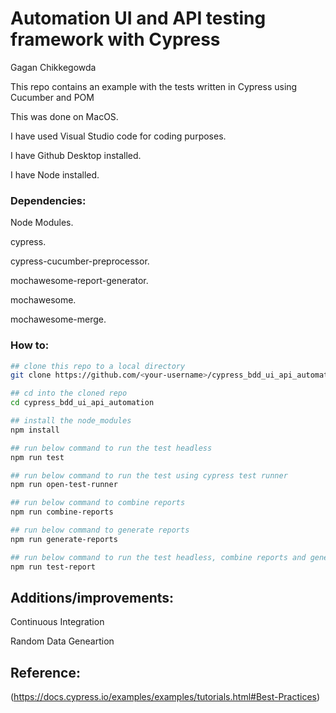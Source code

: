 # Automation UI and API testing framework with Cypress

Gagan Chikkegowda

This repo contains an example with the tests written in Cypress using Cucumber and POM

This was done on MacOS.

I have used Visual Studio code for coding purposes.

I have Github Desktop installed.

I have Node installed.

### Dependencies:

Node Modules.

cypress.

cypress-cucumber-preprocessor.

mochawesome-report-generator.

mochawesome.

mochawesome-merge.

### How to:

```bash
## clone this repo to a local directory
git clone https://github.com/<your-username>/cypress_bdd_ui_api_automation.git

## cd into the cloned repo
cd cypress_bdd_ui_api_automation

## install the node_modules
npm install

## run below command to run the test headless
npm run test

## run below command to run the test using cypress test runner
npm run open-test-runner

## run below command to combine reports
npm run combine-reports

## run below command to generate reports
npm run generate-reports

## run below command to run the test headless, combine reports and generate reports
npm run test-report

```

## Additions/improvements:

Continuous Integration

Random Data Geneartion

## Reference:

(https://docs.cypress.io/examples/examples/tutorials.html#Best-Practices)
